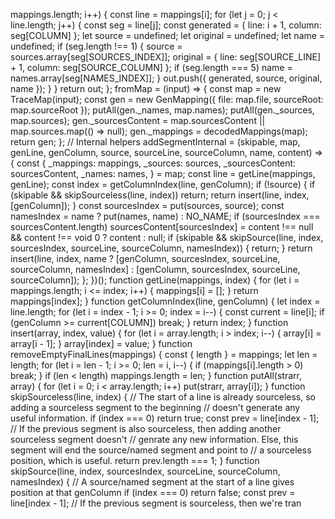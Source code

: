  mappings.length; i++) {
            const line = mappings[i];
            for (let j = 0; j < line.length; j++) {
                const seg = line[j];
                const generated = { line: i + 1, column: seg[COLUMN] };
                let source = undefined;
                let original = undefined;
                let name = undefined;
                if (seg.length !== 1) {
                    source = sources.array[seg[SOURCES_INDEX]];
                    original = { line: seg[SOURCE_LINE] + 1, column: seg[SOURCE_COLUMN] };
                    if (seg.length === 5)
                        name = names.array[seg[NAMES_INDEX]];
                }
                out.push({ generated, source, original, name });
            }
        }
        return out;
    };
    fromMap = (input) => {
        const map = new TraceMap(input);
        const gen = new GenMapping({ file: map.file, sourceRoot: map.sourceRoot });
        putAll(gen._names, map.names);
        putAll(gen._sources, map.sources);
        gen._sourcesContent = map.sourcesContent || map.sources.map(() => null);
        gen._mappings = decodedMappings(map);
        return gen;
    };
    // Internal helpers
    addSegmentInternal = (skipable, map, genLine, genColumn, source, sourceLine, sourceColumn, name, content) => {
        const { _mappings: mappings, _sources: sources, _sourcesContent: sourcesContent, _names: names, } = map;
        const line = getLine(mappings, genLine);
        const index = getColumnIndex(line, genColumn);
        if (!source) {
            if (skipable && skipSourceless(line, index))
                return;
            return insert(line, index, [genColumn]);
        }
        const sourcesIndex = put(sources, source);
        const namesIndex = name ? put(names, name) : NO_NAME;
        if (sourcesIndex === sourcesContent.length)
            sourcesContent[sourcesIndex] = content !== null && content !== void 0 ? content : null;
        if (skipable && skipSource(line, index, sourcesIndex, sourceLine, sourceColumn, namesIndex)) {
            return;
        }
        return insert(line, index, name
            ? [genColumn, sourcesIndex, sourceLine, sourceColumn, namesIndex]
            : [genColumn, sourcesIndex, sourceLine, sourceColumn]);
    };
})();
function getLine(mappings, index) {
    for (let i = mappings.length; i <= index; i++) {
        mappings[i] = [];
    }
    return mappings[index];
}
function getColumnIndex(line, genColumn) {
    let index = line.length;
    for (let i = index - 1; i >= 0; index = i--) {
        const current = line[i];
        if (genColumn >= current[COLUMN])
            break;
    }
    return index;
}
function insert(array, index, value) {
    for (let i = array.length; i > index; i--) {
        array[i] = array[i - 1];
    }
    array[index] = value;
}
function removeEmptyFinalLines(mappings) {
    const { length } = mappings;
    let len = length;
    for (let i = len - 1; i >= 0; len = i, i--) {
        if (mappings[i].length > 0)
            break;
    }
    if (len < length)
        mappings.length = len;
}
function putAll(strarr, array) {
    for (let i = 0; i < array.length; i++)
        put(strarr, array[i]);
}
function skipSourceless(line, index) {
    // The start of a line is already sourceless, so adding a sourceless segment to the beginning
    // doesn't generate any useful information.
    if (index === 0)
        return true;
    const prev = line[index - 1];
    // If the previous segment is also sourceless, then adding another sourceless segment doesn't
    // genrate any new information. Else, this segment will end the source/named segment and point to
    // a sourceless position, which is useful.
    return prev.length === 1;
}
function skipSource(line, index, sourcesIndex, sourceLine, sourceColumn, namesIndex) {
    // A source/named segment at the start of a line gives position at that genColumn
    if (index === 0)
        return false;
    const prev = line[index - 1];
    // If the previous segment is sourceless, then we're tran